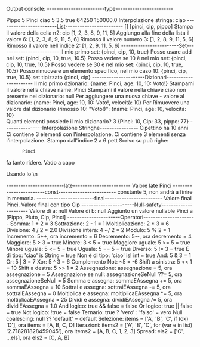 Output console:
------------------------type------------------------

Pippo
5
Pinci
ciao
5
3.5
true
64250
150000.0
Interpolazione stringa: ciao
------------------------List------------------------
[]
[pinci, cip, pippo]
Stampa il valore della cella n2: cip
[1, 2, 3, 8, 9, 11, 5]
Aggiungo alla fine della lista il valore 6: [1, 2, 3, 8, 9, 11, 5, 6]
Rimosso il valore numero 3: [1, 2, 8, 9, 11, 5, 6]
Rimosso il valore nell'indice 2: [1, 2, 9, 11, 5, 6]
------------------------Set-------------------------
Il mio primo set: {pinci, cip, 10, true}
Posso usare add nei set: {pinci, cip, 10, true, 10.5}
Posso vedere se 10 è nel mio set: {pinci, cip, 10, true, 10.5}
Posso vedere se 30 è nel mio set: {pinci, cip, 10, true, 10.5}
Posso rimuovere un elemento specifico, nel mio caso 10: {pinci, cip, true, 10.5}
set tipizzato {pinci, cip}
----------------------Dizionari----------------------
Il mio primo dzionario: {name: Pinci, age: 10, 10: Voto!}
Stampami il valore nella chiave name: Pinci
Stampami il valore nella chiave ciao non presente nel dizionario: null
Per aggiungere una nuova chiave - valore al dizionario: {name: Pinci, age: 10, 10: Voto!, velocità: 10}
Per Rimuovere una valore dal dizionario (rimosso 10: "Voto!)": {name: Pinci, age: 10, velocità: 10}    
Quanti elementi possiede il mio dizionario? 3
{Pinci: 10, Cip: 33, pippo: 77}
----------------Interpolazione Stringhe----------------
Cipettino ha 10 anni
Ci contiene 3 elementi con l'interpolazione.
Ci contiene 3 elementi senza l'interpolazione.
Stampo dall'indice 2 a 6 pett
Scrivo su puù righe: 

          Pinci
  fa
          tanto
  ridere.
  Vado a capo

  Usando lo \n

------------------------late------------------------
Valore late Pinci
------------------------const------------------------
constante 5, non andrà a finire in memoria.
------------------------final------------------------
Valore final Pinci. Valore final con tipo Cip
----------------------Null-safety----------------------
Valore di a: null
Valore di b: null
Aggiunto un valore nullable Pinci a [Pippo, Pluto, Cip, Pinci]
----------------------Operatori----------------------
Somma: 1 + 2 = 3
Sottrazione: 2 - 1 = 1
Moltiplicazione: 2 * 3 = 6
Divisione: 4 / 2 = 2.0
Divisione intera: 4 ~/ 2 = 2
Modulo: 5 % 2 = 1
Incremento: 5++, ora incremento = 6
Decremento: 5--, ora decremento = 4
Maggiore: 5 > 3 = true
Minore: 3 < 5 = true
Maggiore uguale: 5 >= 5 = true
Minore uguale: 5 <= 5 = true
Uguale: 5 == 5 = true
Diverso: 5 != 3 = true
È di tipo: 'ciao' is String = true
Non è di tipo: 'ciao' is! int = true
And: 5 & 3 = 1
Or: 5 | 3 = 7
Xor: 5 ^ 3 = 6
Complemento Not: ~5 = -6
Shift a sinistra: 5 << 1 = 10
Shift a destra: 5 >> 1 = 2
Assegnazione: assegnazione = 5, ora assegnazione = 5
Assegnazione se null: assegnazioneSeNull ??= 5, ora assegnazioneSeNull = 5
Somma e assegna: sommaEAssegna += 5, ora sommaEAssegna = 10
Sottrai e assegna: sottraiEAssegna -= 5, ora sottraiEAssegna = 0
Moltiplica e assegna: moltiplicaEAssegna *= 5, ora moltiplicaEAssegna = 25
Dividi e assegna: dividiEAssegna /= 5, ora dividiEAssegna = 1.0
And logico: true && false = false
Or logico: true || false = true
Not logico: !true = false
Ternario: true ? 'vero' : 'falso' = vero
Null coalescing: null ?? 'default' = default
Selezione: items = ['A', 'B', 'C', if (ok) 'D'], ora items = [A, B, C, D]
Iterazioni: items2 = ['A', 'B', 'C', for (var e in list) '2.718281828459045'], ora items2 = [A, B, C, 1, 2, 3]
Spread: els2 = ['C', ...els], ora els2 = [C, A, B]
